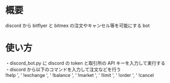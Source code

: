 # 概要

discord から bitflyer と bitmex の注文やキャンセル等を可能にする bot

# 使い方

・discord_bot.py に discord の token と取引所の API キーを入力して実行する  
・discord から以下のコマンドを入力して注文などを行う  
!help ', ' !exchange ', ' !balance ', ' !market ', ' !limit ', ' !order ', ' !cancel  
